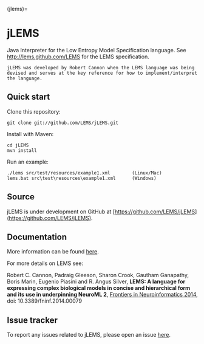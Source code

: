 (jlems)=
# jLEMS

Java Interpreter for the Low Entropy Model Specification language. See http://lems.github.com/LEMS for the LEMS specification.

```{admonition} jLEMS is the reference implementation of LEMS
jLEMS was developed by Robert Cannon when the LEMS language was being devised and serves at the key reference for how to implement/interpret the language.
```

## Quick start

Clone this repository:

    git clone git://github.com/LEMS/jLEMS.git

Install with Maven:

    cd jLEMS
    mvn install

Run an example:

    ./lems src/test/resources/example1.xml        (Linux/Mac)
    lems.bat src\test\resources\example1.xml      (Windows)

## Source

jLEMS is under development on GitHub at [https://github.com/LEMS/jLEMS](https://github.com/LEMS/jLEMS).

## Documentation

More information can be found [here](http://lems.github.io/LEMS/).

For more details on LEMS see:

Robert C. Cannon, Padraig Gleeson, Sharon Crook, Gautham Ganapathy, Boris Marin, Eugenio Piasini and R. Angus Silver,
**LEMS: A language for expressing complex biological models in concise and hierarchical form and its use in underpinning NeuroML 2**,
[Frontiers in Neuroinformatics 2014](http://journal.frontiersin.org/Journal/10.3389/fninf.2014.00079/abstract), doi: 10.3389/fninf.2014.00079

## Issue tracker

To report any issues related to jLEMS, please open an issue [here](https://github.com/LEMS/jLEMS/issues).
